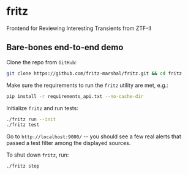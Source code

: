 # fritz

Frontend for Reviewing Interesting Transients from ZTF-II

## Bare-bones end-to-end demo

Clone the repo from `GitHub`:
```bash
git clone https://github.com/fritz-marshal/fritz.git && cd fritz
```

Make sure the requirements to run the `fritz` utility are met, e.g.:

```bash
pip install -r requirements_api.txt --no-cache-dir
``` 

Initialize `fritz` and run tests:

```bash
./fritz run --init
./fritz test
```

Go to `http://localhost:9000/` -- you should see a few real alerts that passed a test filter among the displayed sources.

To shut down `fritz`, run:

```bash
./fritz stop
```
